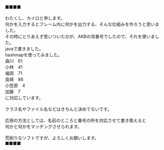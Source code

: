 ■■■■<br>
<br>
わたくし、カイロと申します。<br>
何かを入力するとフレーム内に何かを出力する、そんな仕組みを作ろうと思いました。<br>
その時にとりあえず思いついたのが、AKBの背番号でしたので、それを使いました。<br>
javaで書きました。<br>
hashmapを使ってみました。<br>
森川　61<br>
小林　41<br>
福岡　71<br>
島崎　86<br>
小笠原　4<br>
加藤　7<br>
に対応しています。<br>
<br>
クラス名やファイル名などはきちんと決めてないです。<br>
<br>
応用の方法としては、名前のところと番号の所を対応させて書き換えると<br>
何かと何かをマッチングさせられます。<br>
<br>
荒削りなソフトですが、よろしくお願いします。<br>
■■■■


